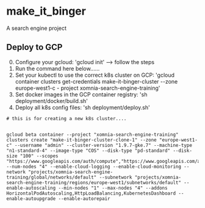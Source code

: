 # make_it_binger
A search engine project


## Deploy to GCP
0. Configure your gcloud: 'gcloud init' --> follow the steps
1. Run the command here below......
2. Set your kubectl to use the correct k8s cluster on GCP: 'gcloud container clusters get-credentials make-it-binger-cluster --zone europe-west1-c - project xomnia-search-engine-training'
3. Set docker images in the GCP container registry: 'sh deployment/docker/build.sh'
4. Deploy all k8s config files: 'sh deployment/deploy.sh'


```
# this is for creating a new k8s cluster....


gcloud beta container --project "xomnia-search-engine-training" clusters create "make-it-binger-cluster-clone-1" --zone "europe-west1-c" --username "admin" --cluster-version "1.9.7-gke.7" --machine-type "n1-standard-4" --image-type "COS" --disk-type "pd-standard" --disk-size "100" --scopes "https://www.googleapis.com/auth/compute","https://www.googleapis.com/auth/devstorage.read_only","https://www.googleapis.com/auth/logging.write","https://www.googleapis.com/auth/monitoring","https://www.googleapis.com/auth/servicecontrol","https://www.googleapis.com/auth/service.management.readonly","https://www.googleapis.com/auth/trace.append" --num-nodes "4" --enable-cloud-logging --enable-cloud-monitoring --network "projects/xomnia-search-engine-training/global/networks/default" --subnetwork "projects/xomnia-search-engine-training/regions/europe-west1/subnetworks/default" --enable-autoscaling --min-nodes "1" --max-nodes "4" --addons HorizontalPodAutoscaling,HttpLoadBalancing,KubernetesDashboard --enable-autoupgrade --enable-autorepair

```